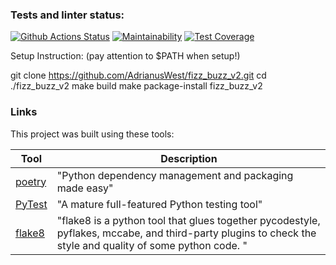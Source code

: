 ### Tests and linter status:

[![Github Actions Status](https://github.com/hexlet-boilerplates/python-package/workflows/Python%20CI/badge.svg)](https://github.com/AdrianusWest/fizz_buzz_v2/actions)
[![Maintainability](https://api.codeclimate.com/v1/badges/6d90c0b8ce7feb21d580/maintainability)](https://codeclimate.com/github/AdrianusWest/fizz_buzz_v2/maintainability)
[![Test Coverage](https://api.codeclimate.com/v1/badges/6b2436e1d810405bb673/test_coverage)](https://codeclimate.com/github/AdrianusWest/fizz_buzz_v2/test_coverage)


Setup Instruction:
(pay attention to $PATH when setup!)

git clone https://github.com/AdrianusWest/fizz_buzz_v2.git
cd ./fizz_buzz_v2
make build
make package-install
fizz_buzz_v2

### Links

This project was built using these tools:

| Tool                                          | Description                                                                                                                                                                                                                                                |
|-----------------------------------------------|------------------------------------------------------------------------------------------------------------------------------------------------------------------------------------------------------------------------------------------------------------|
| [poetry](https://poetry.eustace.io/)          | "Python dependency management and packaging made easy"                                                                                                                                                                                                     |
| [PyTest](https://pytest.org)                  | "A mature full-featured Python testing tool"                                                                                                                                                                                                               |
| [flake8](https://github.com/pycqa/flake8)     | "flake8 is a python tool that glues together pycodestyle, pyflakes, mccabe, and third-party plugins to check the style and quality of some python code. "                                                                                                  |